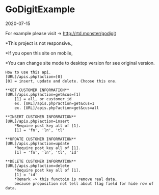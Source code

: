 # GoDigitExample
 2020-07-15

For example please visit -> http://rtd.monster/godigit

*This project is not responsive., 

*If you open this site on mobile, 

*You can change site mode to desktop version for see original version.



    How to use this api.
    [URL]/apis.php?action=[0]
    [0] = insert, update and delete. Choose this one.

    **GET CUSTOMER INFORMATION**
    [URL]/apis.php?action=get&cus=[1]
        [1] = all, or customer_id
        ex. [URL]/apis.php?action=get&cus=1
        ex. [URL]/apis.php?action=get&cus=all

    **INSERT CUSTOMER INFORMATION**
    [URL]/apis.php?action=insert
        *Require post key all of [1].
        [1] = 'fn', 'ln', 'tl' 
    
    **UPDATE CUSTOMER INFORMATION**
    [URL]/apis.php?action=update
        *Require post key all of [1].
        [1] = 'fn', 'ln', 'tl', 'id'

    **DELETE CUSTOMER INFORMATION**
    [URL]/apis.php?action=delete
        *Require post key all of [1].
        [1] = 'id'
        *Remark -> this functoin is remove real data,
        because proposition not tell about flag field for hide row of data.

